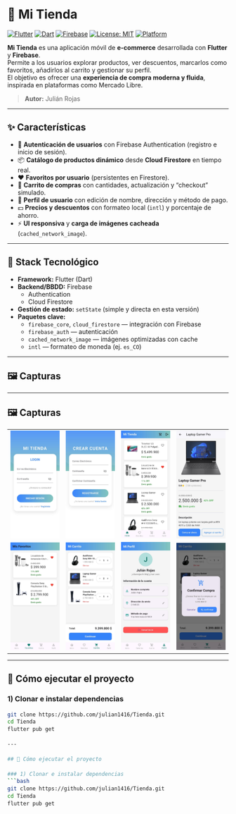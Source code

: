 # 🛒 Mi Tienda

[![Flutter](https://img.shields.io/badge/Flutter-3.x-blue.svg)](https://flutter.dev)
[![Dart](https://img.shields.io/badge/Dart-3.x-0175C2.svg)](https://dart.dev)
[![Firebase](https://img.shields.io/badge/Firebase-Auth%20%7C%20Firestore-FFCA28.svg)](https://firebase.google.com/)
[![License: MIT](https://img.shields.io/badge/License-MIT-green.svg)](#-licencia)
[![Platform](https://img.shields.io/badge/Platform-Android%20%7C%20iOS-lightgrey.svg)]()

**Mi Tienda** es una aplicación móvil de **e-commerce** desarrollada con **Flutter** y **Firebase**.  
Permite a los usuarios explorar productos, ver descuentos, marcarlos como favoritos, añadirlos al carrito y gestionar su perfil.  
El objetivo es ofrecer una **experiencia de compra moderna y fluida**, inspirada en plataformas como Mercado Libre.

> **Autor:** Julián Rojas

---

## ✨ Características

- 🔐 **Autenticación de usuarios** con Firebase Authentication (registro e inicio de sesión).
- 📦 **Catálogo de productos dinámico** desde **Cloud Firestore** en tiempo real.
- ❤️ **Favoritos por usuario** (persistentes en Firestore).
- 🛒 **Carrito de compras** con cantidades, actualización y “checkout” simulado.
- 👤 **Perfil de usuario** con edición de nombre, dirección y método de pago.
- 💵 **Precios y descuentos** con formateo local (`intl`) y porcentaje de ahorro.
- ⚡ **UI responsiva** y **carga de imágenes cacheada** (`cached_network_image`).

---

## 🧱 Stack Tecnológico

- **Framework:** Flutter (Dart)
- **Backend/BBDD:** Firebase  
  - Authentication  
  - Cloud Firestore  
- **Gestión de estado:** `setState` (simple y directa en esta versión)
- **Paquetes clave:**
  - `firebase_core`, `cloud_firestore` — integración con Firebase
  - `firebase_auth` — autenticación
  - `cached_network_image` — imágenes optimizadas con cache
  - `intl` — formateo de moneda (ej. `es_CO`)

---

## 🖼️ Capturas


---

## 🖼️ Capturas

<table align="center">
  <tr>
    <td align="center"><img src="screens/login.jpg" alt="Login" width="200"/></td>
    <td align="center"><img src="screens/create.jpg" alt="Crear cuenta" width="200"/></td>
    <td align="center"><img src="screens/homepage.jpg" alt="Inicio / Catálogo" width="200"/></td>
    <td align="center"><img src="screens/description.jpg" alt="Detalle Producto" width="200"/></td>
  </tr>
  <tr>
    <td align="center"><img src="screens/favorites.jpg" alt="Favoritos" width="200"/></td>
    <td align="center"><img src="screens/shopping.jpg" alt="Carrito" width="200"/></td>
    <td align="center"><img src="screens/profile.jpg" alt="Perfil" width="200"/></td>
    <td align="center"><img src="screens/confirmation.jpg" alt="Confirmación / Checkout" width="200"/></td>
  </tr>
</table>

---

## 🚀 Cómo ejecutar el proyecto

### 1) Clonar e instalar dependencias
```bash
git clone https://github.com/julian1416/Tienda.git
cd Tienda
flutter pub get

---

## 🚀 Cómo ejecutar el proyecto

### 1) Clonar e instalar dependencias
```bash
git clone https://github.com/julian1416/Tienda.git
cd Tienda
flutter pub get
